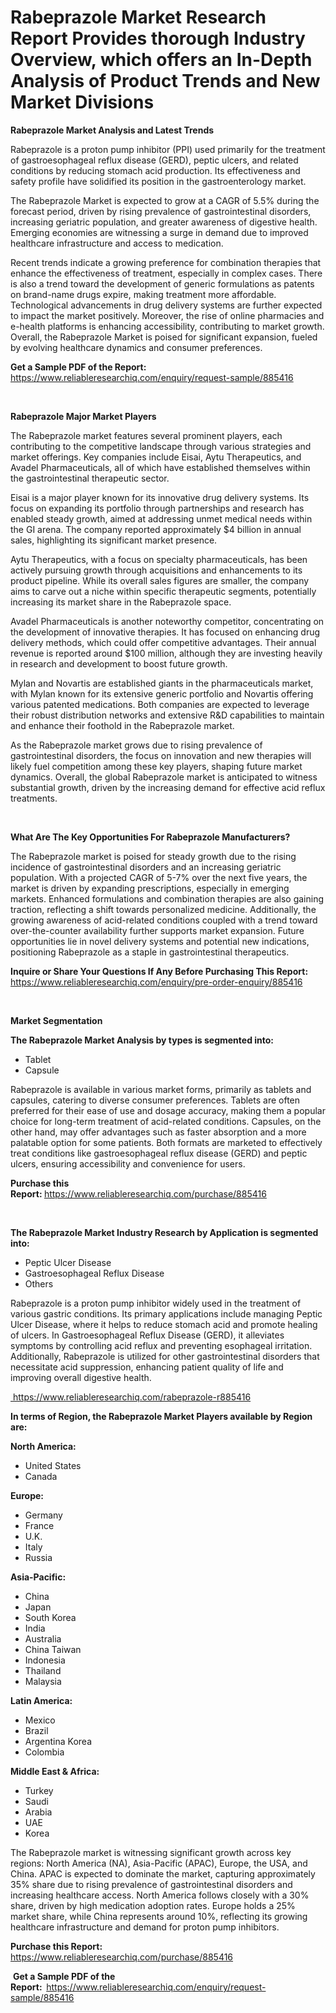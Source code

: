 <p><h1>Rabeprazole Market Research Report Provides thorough Industry Overview, which offers an In-Depth Analysis of Product Trends and New Market Divisions</h1></p><p><strong>Rabeprazole Market Analysis and Latest Trends</strong></p>
<p><p>Rabeprazole is a proton pump inhibitor (PPI) used primarily for the treatment of gastroesophageal reflux disease (GERD), peptic ulcers, and related conditions by reducing stomach acid production. Its effectiveness and safety profile have solidified its position in the gastroenterology market.</p><p>The Rabeprazole Market is expected to grow at a CAGR of 5.5% during the forecast period, driven by rising prevalence of gastrointestinal disorders, increasing geriatric population, and greater awareness of digestive health. Emerging economies are witnessing a surge in demand due to improved healthcare infrastructure and access to medication. </p><p>Recent trends indicate a growing preference for combination therapies that enhance the effectiveness of treatment, especially in complex cases. There is also a trend toward the development of generic formulations as patents on brand-name drugs expire, making treatment more affordable. Technological advancements in drug delivery systems are further expected to impact the market positively. Moreover, the rise of online pharmacies and e-health platforms is enhancing accessibility, contributing to market growth. Overall, the Rabeprazole Market is poised for significant expansion, fueled by evolving healthcare dynamics and consumer preferences.</p></p>
<p><strong>Get a Sample PDF of the Report:&nbsp;</strong> <a href="https://www.reliableresearchiq.com/enquiry/request-sample/885416?utm_campaign=3226&utm_medium=2&utm_source=Github&utm_content=ia&utm_term=19042025&utm_id=rabeprazole">https://www.reliableresearchiq.com/enquiry/request-sample/885416</a></p>
<p>&nbsp;</p>
<p><strong>Rabeprazole Major Market Players</strong></p>
<p><p>The Rabeprazole market features several prominent players, each contributing to the competitive landscape through various strategies and market offerings. Key companies include Eisai, Aytu Therapeutics, and Avadel Pharmaceuticals, all of which have established themselves within the gastrointestinal therapeutic sector.</p><p>Eisai is a major player known for its innovative drug delivery systems. Its focus on expanding its portfolio through partnerships and research has enabled steady growth, aimed at addressing unmet medical needs within the GI arena. The company reported approximately $4 billion in annual sales, highlighting its significant market presence.</p><p>Aytu Therapeutics, with a focus on specialty pharmaceuticals, has been actively pursuing growth through acquisitions and enhancements to its product pipeline. While its overall sales figures are smaller, the company aims to carve out a niche within specific therapeutic segments, potentially increasing its market share in the Rabeprazole space.</p><p>Avadel Pharmaceuticals is another noteworthy competitor, concentrating on the development of innovative therapies. It has focused on enhancing drug delivery methods, which could offer competitive advantages. Their annual revenue is reported around $100 million, although they are investing heavily in research and development to boost future growth.</p><p>Mylan and Novartis are established giants in the pharmaceuticals market, with Mylan known for its extensive generic portfolio and Novartis offering various patented medications. Both companies are expected to leverage their robust distribution networks and extensive R&D capabilities to maintain and enhance their foothold in the Rabeprazole market.</p><p>As the Rabeprazole market grows due to rising prevalence of gastrointestinal disorders, the focus on innovation and new therapies will likely fuel competition among these key players, shaping future market dynamics. Overall, the global Rabeprazole market is anticipated to witness substantial growth, driven by the increasing demand for effective acid reflux treatments.</p></p>
<p>&nbsp;</p>
<p><strong>What Are The Key Opportunities For Rabeprazole Manufacturers?</strong></p>
<p><p>The Rabeprazole market is poised for steady growth due to the rising incidence of gastrointestinal disorders and an increasing geriatric population. With a projected CAGR of 5-7% over the next five years, the market is driven by expanding prescriptions, especially in emerging markets. Enhanced formulations and combination therapies are also gaining traction, reflecting a shift towards personalized medicine. Additionally, the growing awareness of acid-related conditions coupled with a trend toward over-the-counter availability further supports market expansion. Future opportunities lie in novel delivery systems and potential new indications, positioning Rabeprazole as a staple in gastrointestinal therapeutics.</p></p>
<p><strong>Inquire or Share Your Questions If Any Before Purchasing This Report:</strong> <a href="https://www.reliableresearchiq.com/enquiry/pre-order-enquiry/885416?utm_campaign=3226&utm_medium=2&utm_source=Github&utm_content=ia&utm_term=19042025&utm_id=rabeprazole">https://www.reliableresearchiq.com/enquiry/pre-order-enquiry/885416</a></p>
<p>&nbsp;</p>
<p><strong>Market Segmentation</strong></p>
<p><strong>The Rabeprazole Market Analysis by types is segmented into:</strong></p>
<p><ul><li>Tablet</li><li>Capsule</li></ul></p>
<p><p>Rabeprazole is available in various market forms, primarily as tablets and capsules, catering to diverse consumer preferences. Tablets are often preferred for their ease of use and dosage accuracy, making them a popular choice for long-term treatment of acid-related conditions. Capsules, on the other hand, may offer advantages such as faster absorption and a more palatable option for some patients. Both formats are marketed to effectively treat conditions like gastroesophageal reflux disease (GERD) and peptic ulcers, ensuring accessibility and convenience for users.</p></p>
<p><strong>Purchase this Report:&nbsp;</strong><a href="https://www.reliableresearchiq.com/purchase/885416?utm_campaign=3226&utm_medium=2&utm_source=Github&utm_content=ia&utm_term=19042025&utm_id=rabeprazole">https://www.reliableresearchiq.com/purchase/885416</a></p>
<p>&nbsp;</p>
<p><strong>The Rabeprazole Market Industry Research by Application is segmented into:</strong></p>
<p><ul><li>Peptic Ulcer Disease</li><li>Gastroesophageal Reflux Disease</li><li>Others</li></ul></p>
<p><p>Rabeprazole is a proton pump inhibitor widely used in the treatment of various gastric conditions. Its primary applications include managing Peptic Ulcer Disease, where it helps to reduce stomach acid and promote healing of ulcers. In Gastroesophageal Reflux Disease (GERD), it alleviates symptoms by controlling acid reflux and preventing esophageal irritation. Additionally, Rabeprazole is utilized for other gastrointestinal disorders that necessitate acid suppression, enhancing patient quality of life and improving overall digestive health.</p></p>
<p><a href="https://www.reliableresearchiq.com/rabeprazole-r885416?utm_campaign=3226&utm_medium=2&utm_source=Github&utm_content=ia&utm_term=19042025&utm_id=rabeprazole">&nbsp;https://www.reliableresearchiq.com/rabeprazole-r885416</a></p>
<p><strong>In terms of Region, the Rabeprazole Market Players available by Region are:</strong></p>
<p>
    <p> <strong> North America: </strong>
        <ul>
            <li>United States</li>
            <li>Canada</li>
        </ul>
        </p> 
    <p> <strong> Europe: </strong>
        <ul>
            <li>Germany</li>
            <li>France</li>
            <li>U.K.</li>
            <li>Italy</li>
            <li>Russia</li>
        </ul>
        </p> 
    <p> <strong> Asia-Pacific: </strong>
        <ul>
            <li>China</li>
            <li>Japan</li>
            <li>South Korea</li>
            <li>India</li>
            <li>Australia</li>
            <li>China Taiwan</li>
            <li>Indonesia</li>
            <li>Thailand</li>
            <li>Malaysia</li>
        </ul>
        </p> 
    <p> <strong> Latin America: </strong>
        <ul>
            <li>Mexico</li>
            <li>Brazil</li>
            <li>Argentina Korea</li>
            <li>Colombia</li>
        </ul>
        </p> 
    <p> <strong> Middle East & Africa: </strong>
        <ul>
            <li>Turkey</li>
            <li>Saudi</li>
            <li>Arabia</li>
            <li>UAE</li>
            <li>Korea</li>
        </ul>
    </p>
    </p>
<p><p>The Rabeprazole market is witnessing significant growth across key regions: North America (NA), Asia-Pacific (APAC), Europe, the USA, and China. APAC is expected to dominate the market, capturing approximately 35% share due to rising prevalence of gastrointestinal disorders and increasing healthcare access. North America follows closely with a 30% share, driven by high medication adoption rates. Europe holds a 25% market share, while China represents around 10%, reflecting its growing healthcare infrastructure and demand for proton pump inhibitors.</p></p>
<p><strong>Purchase this Report: </strong><a href="https://www.reliableresearchiq.com/purchase/885416?utm_campaign=3226&utm_medium=2&utm_source=Github&utm_content=ia&utm_term=19042025&utm_id=rabeprazole">https://www.reliableresearchiq.com/purchase/885416</a></p>
<p>&nbsp;<strong>Get a Sample PDF of the Report:&nbsp;&nbsp;</strong><a href="https://www.reliableresearchiq.com/enquiry/request-sample/885416?utm_campaign=3226&utm_medium=2&utm_source=Github&utm_content=ia&utm_term=19042025&utm_id=rabeprazole">https://www.reliableresearchiq.com/enquiry/request-sample/885416</a></p>
<p><strong></strong></p>
<p><p></p><p></p><p></p></p>